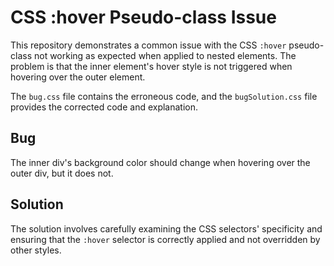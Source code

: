 # CSS :hover Pseudo-class Issue
This repository demonstrates a common issue with the CSS `:hover` pseudo-class not working as expected when applied to nested elements. The problem is that the inner element's hover style is not triggered when hovering over the outer element.

The `bug.css` file contains the erroneous code, and the `bugSolution.css` file provides the corrected code and explanation.

## Bug
The inner div's background color should change when hovering over the outer div, but it does not.

## Solution
The solution involves carefully examining the CSS selectors' specificity and ensuring that the `:hover` selector is correctly applied and not overridden by other styles.